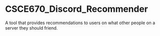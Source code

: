 # CSCE670_Discord_Recommender
A tool that provides recommendations to users on what other people on a server they should friend.
